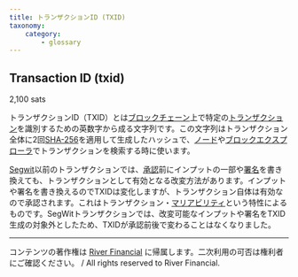 ```yaml
---
title: トランザクションID (TXID)
taxonomy:
    category:
        - glossary
---
```


## Transaction ID (txid)
2,100 sats

トランザクションID（TXID）とは[ブロックチェーン](http://lostinbitcoin.jp.testrs.jp/staging/glossary/blockchain/)上で特定の[トランザクション](http://lostinbitcoin.jp.testrs.jp/staging/glossary/transaction/)を識別するための英数字から成る文字列です。この文字列はトランザクション全体に2回[SHA-256](http://lostinbitcoin.jp.testrs.jp/staging/glossary/sha_256/)を適用して生成したハッシュで、[ノード](http://lostinbitcoin.jp.testrs.jp/staging/glossary/node/)や[ブロックエクスプローラ](http://lostinbitcoin.jp.testrs.jp/staging/glossary/block_explorer/)でトランザクションを検索する時に使います。

[Segwit](http://lostinbitcoin.jp.testrs.jp/staging/glossary/segwit/)以前のトランザクションでは、[承認](http://lostinbitcoin.jp.testrs.jp/staging/glossary/confirmation/)前にインプットの一部や[署名](http://lostinbitcoin.jp.testrs.jp/staging/glossary/signature/)を書き換えても、トランザクションとして有効となる改変方法があります。インプットや署名を書き換えるのでTXIDは変化しますが、トランザクション自体は有効なので承認されます。これはトランザクション・[マリアビリティ](http://lostinbitcoin.jp.testrs.jp/staging/glossary/malleability/)という特性によるものです。SegWitトランザクションでは、改変可能なインプットや署名をTXID生成の対象外としたため、TXIDが承認前後で変わることはなくなりました。

---
コンテンツの著作権は [River Financial](https://river.com/) に帰属します。二次利用の可否は権利者にご確認ください。 / All rights reserved to River Financial.
